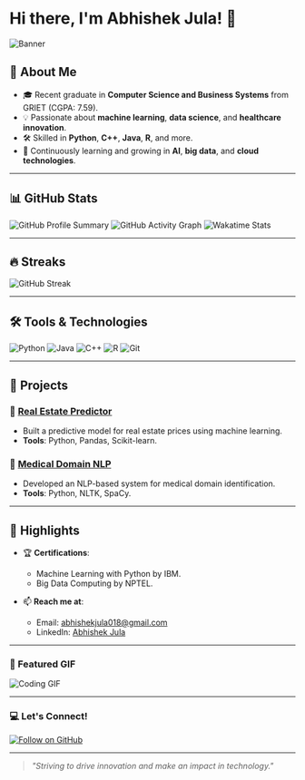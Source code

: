 # Hi there, I'm Abhishek Jula! 👋

![Banner](https://via.placeholder.com/1200x300.png?text=Welcome+to+My+Profile)

## 🚀 About Me
- 🎓 Recent graduate in **Computer Science and Business Systems** from GRIET (CGPA: 7.59).
- 💡 Passionate about **machine learning**, **data science**, and **healthcare innovation**.
- 🛠️ Skilled in **Python**, **C++**, **Java**, **R**, and more.
- 🌱 Continuously learning and growing in **AI**, **big data**, and **cloud technologies**.

---

## 📊 GitHub Stats
![GitHub Profile Summary](https://github-profile-summary-cards.vercel.app/api/cards/profile-details?username=ABHISHEKJULA07&theme=radical)
![GitHub Activity Graph](https://github-readme-activity-graph.vercel.app/graph?username=ABHISHEKJULA07&theme=radical)
![Wakatime Stats](https://github-readme-stats.vercel.app/api/wakatime?username=ABHISHEKJULA07&theme=radical)

---

## 🔥 Streaks
![GitHub Streak](https://github-readme-streak-stats.herokuapp.com/?user=ABHISHEKJULA07&theme=radical)

---

## 🛠️ Tools & Technologies
![Python](https://img.shields.io/badge/-Python-3776AB?logo=python&logoColor=white&style=for-the-badge)
![Java](https://img.shields.io/badge/-Java-007396?logo=java&logoColor=white&style=for-the-badge)
![C++](https://img.shields.io/badge/-C++-00599C?logo=c%2B%2B&logoColor=white&style=for-the-badge)
![R](https://img.shields.io/badge/-R-276DC3?logo=r&logoColor=white&style=for-the-badge)
![Git](https://img.shields.io/badge/-Git-F05032?logo=git&logoColor=white&style=for-the-badge)

---

## 📂 Projects

### 📌 [Real Estate Predictor](https://github.com/ABHISHEKJULA07/real-estate-predictor)
- Built a predictive model for real estate prices using machine learning.
- **Tools**: Python, Pandas, Scikit-learn.

### 📌 [Medical Domain NLP](https://github.com/ABHISHEKJULA07/medical-nlp)
- Developed an NLP-based system for medical domain identification.
- **Tools**: Python, NLTK, SpaCy.

---

## 🌟 Highlights
- 🏆 **Certifications**:
  - Machine Learning with Python by IBM.
  - Big Data Computing by NPTEL.
  
- 📫 **Reach me at**:
  - Email: [abhishekjula018@gmail.com](mailto:abhishekjula018@gmail.com)
  - LinkedIn: [Abhishek Jula](https://www.linkedin.com/in/abhishekjula)

---

### 🎨 Featured GIF
![Coding GIF](https://media.giphy.com/media/xT9IgzoKnwFNmISR8I/giphy.gif)

---

### 💻 Let's Connect!
[![Follow on GitHub](https://img.shields.io/github/followers/ABHISHEKJULA07?label=Follow&style=social)](https://github.com/ABHISHEKJULA07)

---

> *"Striving to drive innovation and make an impact in technology."*
